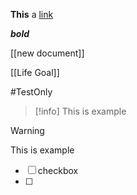 

**This** a [link](https://www.facebook.com)


***bold*** 


[[new document]]

[[Life Goal]]

#TestOnly 

>[!info] 
>This is example

>[!warning] 
>This is example


- [ ] checkbox
- [ ] 